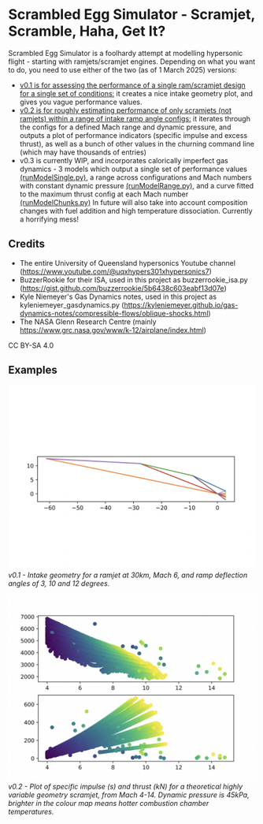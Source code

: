 # Scrambled Egg Simulator - Scramjet, Scramble, Haha, Get It?
Scrambled Egg Simulator is a foolhardy attempt at modelling hypersonic flight - starting with ramjets/scramjet engines. Depending on what you want to do, you need to use either of the two (as of 1 March 2025) versions:
- [v0.1 is for assessing the performance of a single ram/scramjet design for a single set of conditions:](https://github.com/PearBabyPlc/scrambled-egg-simulator/tree/main/v0.1) it creates a nice intake geometry plot, and gives you vague performance values.
- [v0.2 is for roughly estimating performance of only scramjets (not ramjets) within a range of intake ramp angle configs:](https://github.com/PearBabyPlc/scrambled-egg-simulator/tree/main/v0.2) it iterates through the configs for a defined Mach range and dynamic pressure, and outputs a plot of performance indicators (specific impulse and excess thrust), as well as a bunch of other values in the churning command line (which may have thousands of entries)
- v0.3 is currently WIP, and incorporates calorically imperfect gas dynamics - 3 models which output a single set of performance values [(runModelSingle.py)](https://github.com/PearBabyPlc/scrambled-egg-simulator/blob/main/v0.3/runModelSingle.py), a range across configurations and Mach numbers with constant dynamic pressure [(runModelRange.py)](https://github.com/PearBabyPlc/scrambled-egg-simulator/blob/main/v0.3/runModelRange.py), and a curve fitted to the maximum thrust config at each Mach number [(runModelChunks.py)](https://github.com/PearBabyPlc/scrambled-egg-simulator/blob/main/v0.3/runModelChunks.py) In future will also take into account composition changes with fuel addition and high temperature dissociation. Currently a horrifying mess!

## Credits
- The entire University of Queensland hypersonics Youtube channel (https://www.youtube.com/@uqxhypers301xhypersonics7)
- BuzzerRookie for their ISA, used in this project as buzzerrookie_isa.py (https://gist.github.com/buzzerrookie/5b6438c603eabf13d07e)
- Kyle Niemeyer's Gas Dynamics notes, used in this project as kyleniemeyer_gasdynamics.py (https://kyleniemeyer.github.io/gas-dynamics-notes/compressible-flows/oblique-shocks.html)
- The NASA Glenn Research Centre (mainly https://www.grc.nasa.gov/www/k-12/airplane/index.html)

CC BY-SA 4.0

## Examples 
![v0.1 - Intake geometry for a ramjet at 30km, Mach 6, and ramp deflection angles of 3, 10 and 12 degrees](https://github.com/PearBabyPlc/scrambled-egg-simulator/blob/main/v0.1/intakeGeometry-30km-M6-3-10-12.png)
_v0.1 - Intake geometry for a ramjet at 30km, Mach 6, and ramp deflection angles of 3, 10 and 12 degrees._

![v0.2 - Plot of specific impulse (s) and thrust (kN) for a theoretical highly variable geometry scramjet, from Mach 4-14. Dynamic pressure is 45kPa, brighter in the colour map means hotter combustion chamber temperatures.](https://github.com/PearBabyPlc/scrambled-egg-simulator/blob/main/v0.2/Isp_Thrust_Mach%2045kPa.png)
_v0.2 - Plot of specific impulse (s) and thrust (kN) for a theoretical highly variable geometry scramjet, from Mach 4-14. Dynamic pressure is 45kPa, brighter in the colour map means hotter combustion chamber temperatures._
